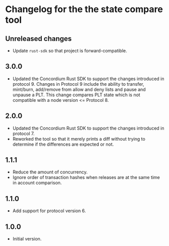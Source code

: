 # Changelog for the the state compare tool

## Unreleased changes

- Update `rust-sdk` so that project is forward-compatible.

## 3.0.0

- Updated the Concordium Rust SDK to support the changes introduced in protocol 9. Changes in Protocol 9 include the ability to transfer, mint/burn, add/remove from allow and deny lists and pause and unpause a PLT. This change compares PLT state which is not compatible with a node version <= Protocol 8.

## 2.0.0

- Updated the Concordium Rust SDK to support the changes introduced in protocol 7.
- Reworked the tool so that it merely prints a diff without trying to determine if the differences are expected or not.

## 1.1.1

- Reduce the amount of concurrency.
- Ignore order of transaction hashes when releases are at the same time in
  account comparison.

## 1.1.0

- Add support for protocol version 6.

## 1.0.0

- Initial version.
